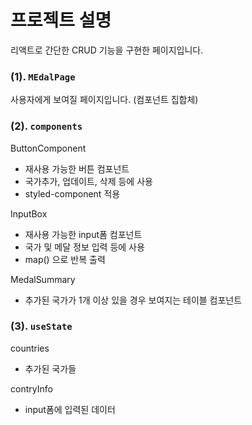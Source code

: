# 프로젝트 설명
리액트로 간단한 CRUD 기능을 구현한 페이지입니다. 

### (1). `MEdalPage`
사용자에게 보여질 페이지입니다. (컴포넌트 집합체)

### (2). `components`

ButtonComponent 
- 재사용 가능한 버튼 컴포넌트
- 국가추가, 업데이트, 삭제 등에 사용
- styled-component 적용
  
InputBox 
- 재사용 가능한 input폼 컴포넌트
- 국가 및 메달 정보 입력 등에 사용
- map() 으로 반복 출력

MedalSummary
- 추가된 국가가 1개 이상 있을 경우 보여지는 테이블 컴포넌트

### (3). `useState`  
countries
- 추가된 국가들
 
contryInfo 
- input폼에 입력된 데이터



